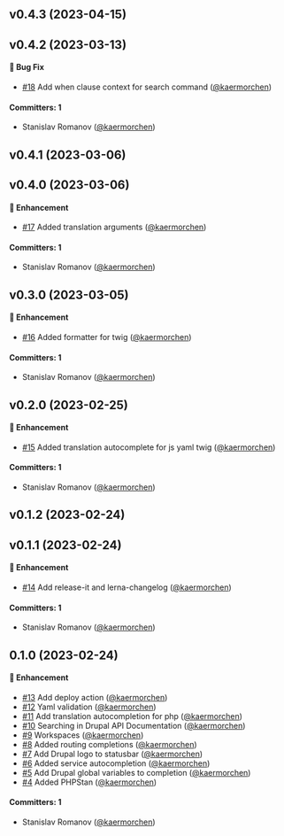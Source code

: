 ## v0.4.3 (2023-04-15)

## v0.4.2 (2023-03-13)

#### :bug: Bug Fix
* [#18](https://github.com/kaermorchen/vscode-drupal/pull/18) Add when clause context for search command ([@kaermorchen](https://github.com/kaermorchen))

#### Committers: 1
- Stanislav Romanov ([@kaermorchen](https://github.com/kaermorchen))

## v0.4.1 (2023-03-06)

## v0.4.0 (2023-03-06)

#### :rocket: Enhancement
* [#17](https://github.com/kaermorchen/vscode-drupal/pull/17) Added translation arguments ([@kaermorchen](https://github.com/kaermorchen))

#### Committers: 1
- Stanislav Romanov ([@kaermorchen](https://github.com/kaermorchen))

## v0.3.0 (2023-03-05)

#### :rocket: Enhancement
* [#16](https://github.com/kaermorchen/vscode-drupal/pull/16) Added formatter for twig ([@kaermorchen](https://github.com/kaermorchen))

#### Committers: 1
- Stanislav Romanov ([@kaermorchen](https://github.com/kaermorchen))

## v0.2.0 (2023-02-25)

#### :rocket: Enhancement
* [#15](https://github.com/kaermorchen/vscode-drupal/pull/15) Added translation autocomplete for js yaml twig ([@kaermorchen](https://github.com/kaermorchen))

#### Committers: 1
- Stanislav Romanov ([@kaermorchen](https://github.com/kaermorchen))

## v0.1.2 (2023-02-24)

## v0.1.1 (2023-02-24)

#### :rocket: Enhancement
* [#14](https://github.com/kaermorchen/vscode-drupal/pull/14) Add release-it and lerna-changelog ([@kaermorchen](https://github.com/kaermorchen))

#### Committers: 1
- Stanislav Romanov ([@kaermorchen](https://github.com/kaermorchen))


## 0.1.0 (2023-02-24)

#### :rocket: Enhancement
* [#13](https://github.com/kaermorchen/vscode-drupal/pull/13) Add deploy action ([@kaermorchen](https://github.com/kaermorchen))
* [#12](https://github.com/kaermorchen/vscode-drupal/pull/12) Yaml validation ([@kaermorchen](https://github.com/kaermorchen))
* [#11](https://github.com/kaermorchen/vscode-drupal/pull/11) Add translation autocompletion for php ([@kaermorchen](https://github.com/kaermorchen))
* [#10](https://github.com/kaermorchen/vscode-drupal/pull/10) Searching in Drupal API Documentation ([@kaermorchen](https://github.com/kaermorchen))
* [#9](https://github.com/kaermorchen/vscode-drupal/pull/9) Workspaces ([@kaermorchen](https://github.com/kaermorchen))
* [#8](https://github.com/kaermorchen/vscode-drupal/pull/8) Added routing completions ([@kaermorchen](https://github.com/kaermorchen))
* [#7](https://github.com/kaermorchen/vscode-drupal/pull/7) Add Drupal logo to statusbar ([@kaermorchen](https://github.com/kaermorchen))
* [#6](https://github.com/kaermorchen/vscode-drupal/pull/6) Added service autocompletion ([@kaermorchen](https://github.com/kaermorchen))
* [#5](https://github.com/kaermorchen/vscode-drupal/pull/5) Add Drupal global variables to completion ([@kaermorchen](https://github.com/kaermorchen))
* [#4](https://github.com/kaermorchen/vscode-drupal/pull/4) Added PHPStan ([@kaermorchen](https://github.com/kaermorchen))

#### Committers: 1
- Stanislav Romanov ([@kaermorchen](https://github.com/kaermorchen))
